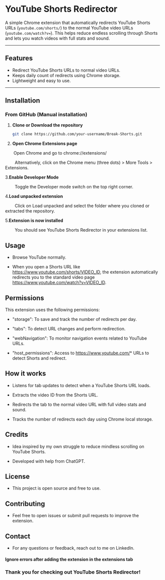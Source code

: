 # YouTube Shorts Redirector

A simple Chrome extension that automatically redirects YouTube Shorts URLs (`youtube.com/shorts/`) to the normal YouTube video URLs (`youtube.com/watch?v=`). This helps reduce endless scrolling through Shorts and lets you watch videos with full stats and sound.

---

## Features

- Redirect YouTube Shorts URLs to normal video URLs.
- Keeps daily count of redirects using Chrome storage.
- Lightweight and easy to use.

---

## Installation

### From GitHub (Manual installation)

1. **Clone or Download the repository**

   ```bash
   git clone https://github.com/your-username/Break-Shorts.git
   
2. **Open Chrome Extensions page**

 &nbsp; &nbsp; &nbsp; &nbsp;Open Chrome and go to chrome://extensions/

  &nbsp; &nbsp; &nbsp; &nbsp; Alternatively, click on the Chrome menu (three dots) > More Tools > Extensions.

3.**Enable Developer Mode**

   &nbsp; &nbsp; &nbsp; &nbsp; Toggle the Developer mode switch on the top right corner.

4.**Load unpacked extension**

   &nbsp; &nbsp; &nbsp; &nbsp; Click on Load unpacked and select the folder where you cloned or extracted the repository.


5.**Extension is now installed**

   &nbsp; &nbsp; &nbsp; &nbsp; You should see YouTube Shorts Redirector in your extensions list.
   
## Usage

- Browse YouTube normally.

- When you open a Shorts URL like https://www.youtube.com/shorts/VIDEO_ID, the extension automatically redirects you to the standard video page https://www.youtube.com/watch?v=VIDEO_ID.

## Permissions

This extension uses the following permissions:

- "storage": To save and track the number of redirects per day.

- "tabs": To detect URL changes and perform redirection.

- "webNavigation": To monitor navigation events related to YouTube URLs.

- "host_permissions": Access to https://www.youtube.com/* URLs to detect Shorts and redirect.


## How it works
- Listens for tab updates to detect when a YouTube Shorts URL loads.

- Extracts the video ID from the Shorts URL.

- Redirects the tab to the normal video URL with full video stats and sound.

- Tracks the number of redirects each day using Chrome local storage.

## Credits
- Idea inspired by my own struggle to reduce mindless scrolling on YouTube Shorts.

- Developed with help from ChatGPT.

 ## License
- This project is open source and free to use.

## Contributing
- Feel free to open issues or submit pull requests to improve the extension.

## Contact
- For any questions or feedback, reach out to me on LinkedIn.


#### Ignore errors after adding the extension in the extensions tab
### Thank you for checking out YouTube Shorts Redirector!

